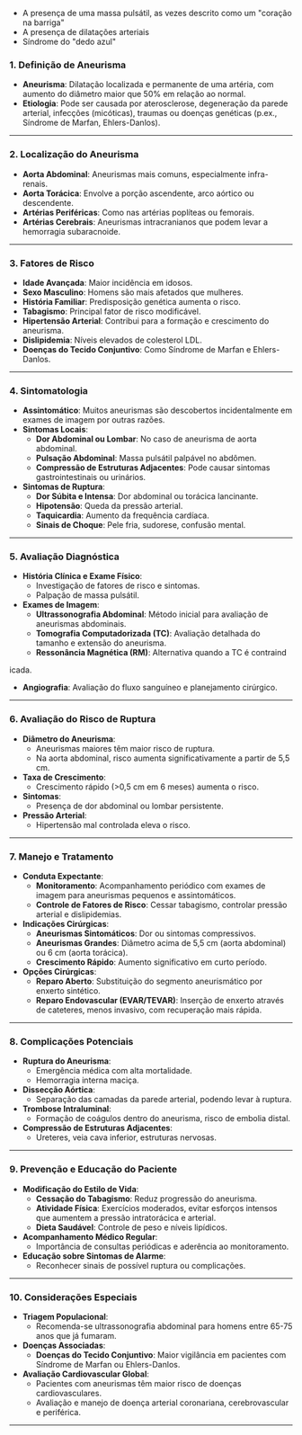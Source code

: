 - A presença de uma massa pulsátil, as vezes descrito como um "coração na barriga"  
- A presença de dilatações arteriais  
- Síndrome do "dedo azul"

### **1. Definição de Aneurisma**

- **Aneurisma**: Dilatação localizada e permanente de uma artéria, com aumento do diâmetro maior que 50% em relação ao normal.
- **Etiologia**: Pode ser causada por aterosclerose, degeneração da parede arterial, infecções (micóticas), traumas ou doenças genéticas (p.ex., Síndrome de Marfan, Ehlers-Danlos).

---

### **2. Localização do Aneurisma**

- **Aorta Abdominal**: Aneurismas mais comuns, especialmente infra-renais.
- **Aorta Torácica**: Envolve a porção ascendente, arco aórtico ou descendente.
- **Artérias Periféricas**: Como nas artérias poplíteas ou femorais.
- **Artérias Cerebrais**: Aneurismas intracranianos que podem levar a hemorragia subaracnoide.

---

### **3. Fatores de Risco**

- **Idade Avançada**: Maior incidência em idosos.
- **Sexo Masculino**: Homens são mais afetados que mulheres.
- **História Familiar**: Predisposição genética aumenta o risco.
- **Tabagismo**: Principal fator de risco modificável.
- **Hipertensão Arterial**: Contribui para a formação e crescimento do aneurisma.
- **Dislipidemia**: Níveis elevados de colesterol LDL.
- **Doenças do Tecido Conjuntivo**: Como Síndrome de Marfan e Ehlers-Danlos.

---

### **4. Sintomatologia**

- **Assintomático**: Muitos aneurismas são descobertos incidentalmente em exames de imagem por outras razões.
- **Sintomas Locais**:
  - **Dor Abdominal ou Lombar**: No caso de aneurisma de aorta abdominal.
  - **Pulsação Abdominal**: Massa pulsátil palpável no abdômen.
  - **Compressão de Estruturas Adjacentes**: Pode causar sintomas gastrointestinais ou urinários.
- **Sintomas de Ruptura**:
  - **Dor Súbita e Intensa**: Dor abdominal ou torácica lancinante.
  - **Hipotensão**: Queda da pressão arterial.
  - **Taquicardia**: Aumento da frequência cardíaca.
  - **Sinais de Choque**: Pele fria, sudorese, confusão mental.

---

### **5. Avaliação Diagnóstica**

- **História Clínica e Exame Físico**:
  - Investigação de fatores de risco e sintomas.
  - Palpação de massa pulsátil.
- **Exames de Imagem**:
  - **Ultrassonografia Abdominal**: Método inicial para avaliação de aneurismas abdominais.
  - **Tomografia Computadorizada (TC)**: Avaliação detalhada do tamanho e extensão do aneurisma.
  - **Ressonância Magnética (RM)**: Alternativa quando a TC é contraind

icada.
  - **Angiografia**: Avaliação do fluxo sanguíneo e planejamento cirúrgico.

---

### **6. Avaliação do Risco de Ruptura**

- **Diâmetro do Aneurisma**:
  - Aneurismas maiores têm maior risco de ruptura.
  - Na aorta abdominal, risco aumenta significativamente a partir de 5,5 cm.
- **Taxa de Crescimento**:
  - Crescimento rápido (>0,5 cm em 6 meses) aumenta o risco.
- **Sintomas**:
  - Presença de dor abdominal ou lombar persistente.
- **Pressão Arterial**:
  - Hipertensão mal controlada eleva o risco.

---

### **7. Manejo e Tratamento**

- **Conduta Expectante**:
  - **Monitoramento**: Acompanhamento periódico com exames de imagem para aneurismas pequenos e assintomáticos.
  - **Controle de Fatores de Risco**: Cessar tabagismo, controlar pressão arterial e dislipidemias.
- **Indicações Cirúrgicas**:
  - **Aneurismas Sintomáticos**: Dor ou sintomas compressivos.
  - **Aneurismas Grandes**: Diâmetro acima de 5,5 cm (aorta abdominal) ou 6 cm (aorta torácica).
  - **Crescimento Rápido**: Aumento significativo em curto período.
- **Opções Cirúrgicas**:
  - **Reparo Aberto**: Substituição do segmento aneurismático por enxerto sintético.
  - **Reparo Endovascular (EVAR/TEVAR)**: Inserção de enxerto através de cateteres, menos invasivo, com recuperação mais rápida.

---

### **8. Complicações Potenciais**

- **Ruptura do Aneurisma**:
  - Emergência médica com alta mortalidade.
  - Hemorragia interna maciça.
- **Dissecção Aórtica**:
  - Separação das camadas da parede arterial, podendo levar à ruptura.
- **Trombose Intraluminal**:
  - Formação de coágulos dentro do aneurisma, risco de embolia distal.
- **Compressão de Estruturas Adjacentes**:
  - Ureteres, veia cava inferior, estruturas nervosas.

---

### **9. Prevenção e Educação do Paciente**

- **Modificação do Estilo de Vida**:
  - **Cessação do Tabagismo**: Reduz progressão do aneurisma.
  - **Atividade Física**: Exercícios moderados, evitar esforços intensos que aumentem a pressão intratorácica e arterial.
  - **Dieta Saudável**: Controle de peso e níveis lipídicos.
- **Acompanhamento Médico Regular**:
  - Importância de consultas periódicas e aderência ao monitoramento.
- **Educação sobre Sintomas de Alarme**:
  - Reconhecer sinais de possível ruptura ou complicações.

---

### **10. Considerações Especiais**

- **Triagem Populacional**:
  - Recomenda-se ultrassonografia abdominal para homens entre 65-75 anos que já fumaram.
- **Doenças Associadas**:
  - **Doenças do Tecido Conjuntivo**: Maior vigilância em pacientes com Síndrome de Marfan ou Ehlers-Danlos.
- **Avaliação Cardiovascular Global**:
  - Pacientes com aneurismas têm maior risco de doenças cardiovasculares.
  - Avaliação e manejo de doença arterial coronariana, cerebrovascular e periférica.

---